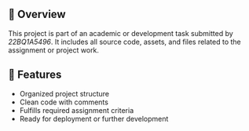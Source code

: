 ## 📌 Overview

This project is part of an academic or development task submitted by *22BQ1A5496*. It includes all source code, assets, and files related to the assignment or project work.

## 🧾 Features

- Organized project structure
- Clean code with comments
- Fulfills required assignment criteria
- Ready for deployment or further development
